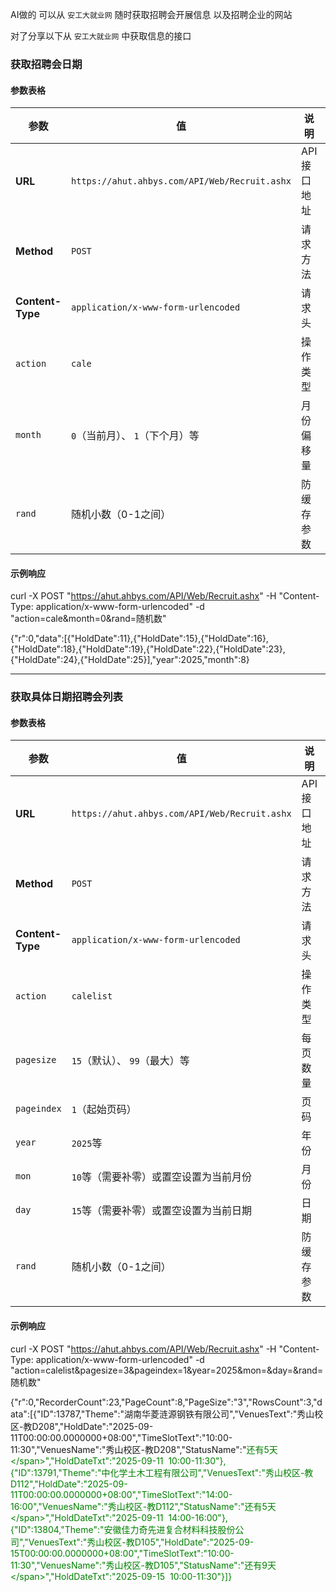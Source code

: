 AI做的
可以从 `安工大就业网` 随时获取招聘会开展信息
以及招聘企业的网站

对了分享以下从 `安工大就业网` 中获取信息的接口

### 获取招聘会日期

#### 参数表格

| 参数 | 值 | 说明 | 必填 |
|------|-----|------|------|
| **URL** | `https://ahut.ahbys.com/API/Web/Recruit.ashx` | API接口地址 | 是 |
| **Method** | `POST` | 请求方法 | 是 |
| **Content-Type** | `application/x-www-form-urlencoded` | 请求头 | 是 |
| `action` | `cale` | 操作类型 | 是 |
| `month` | `0`（当前月）、 `1`（下个月）等 | 月份偏移量 | 是 |
| `rand` | 随机小数（0-1之间） | 防缓存参数 | 是 |

#### 示例响应

curl -X POST "https://ahut.ahbys.com/API/Web/Recruit.ashx" -H "Content-Type: application/x-www-form-urlencoded" -d "action=cale&month=0&rand=随机数"

{"r":0,"data":[{"HoldDate":11},{"HoldDate":15},{"HoldDate":16},{"HoldDate":18},{"HoldDate":19},{"HoldDate":22},{"HoldDate":23},{"HoldDate":24},{"HoldDate":25}],"year":2025,"month":8}

---

### 获取具体日期招聘会列表

#### 参数表格

| 参数 | 值 | 说明 | 必填 |
|------|-----|------|------|
| **URL** | `https://ahut.ahbys.com/API/Web/Recruit.ashx` | API接口地址 | 是 |
| **Method** | `POST` | 请求方法 | 是 |
| **Content-Type** | `application/x-www-form-urlencoded` | 请求头 | 是 |
| `action` | `calelist` | 操作类型 | 是 |
| `pagesize` | `15`（默认）、 `99`（最大）等 | 每页数量 | 否 |
| `pageindex` | `1`（起始页码） | 页码 | 否 |
| `year` | `2025`等 | 年份 | 是 |
| `mon` | `10`等（需要补零）或置空设置为当前月份 | 月份 | 是 |
| `day` | `15`等（需要补零）或置空设置为当前日期 | 日期 | 是 |
| `rand` | 随机小数（0-1之间） | 防缓存参数 | 是 |

#### 示例响应

curl -X POST "https://ahut.ahbys.com/API/Web/Recruit.ashx" -H "Content-Type: application/x-www-form-urlencoded" -d "action=calelist&pagesize=3&pageindex=1&year=2025&mon=&day=&rand=随机数"

{"r":0,"RecorderCount":23,"PageCount":8,"PageSize":"3","RowsCount":3,"data":[{"ID":13787,"Theme":"湖南华菱涟源钢铁有限公司","VenuesText":"秀山校区-教D208","HoldDate":"2025-09-11T00:00:00.0000000+08:00","TimeSlotText":"10:00-11:30","VenuesName":"秀山校区-教D208","StatusName":"<span style='color:green'>还有5天<\/span>","HoldDateTxt":"2025-09-11&nbsp;&nbsp;10:00-11:30"},{"ID":13791,"Theme":"中化学土木工程有限公司","VenuesText":"秀山校区-教D112","HoldDate":"2025-09-11T00:00:00.0000000+08:00","TimeSlotText":"14:00-16:00","VenuesName":"秀山校区-教D112","StatusName":"<span style='color:green'>还有5天<\/span>","HoldDateTxt":"2025-09-11&nbsp;&nbsp;14:00-16:00"},{"ID":13804,"Theme":"安徽佳力奇先进复合材料科技股份公司","VenuesText":"秀山校区-教D105","HoldDate":"2025-09-15T00:00:00.0000000+08:00","TimeSlotText":"10:00-11:30","VenuesName":"秀山校区-教D105","StatusName":"<span style='color:green'>还有9天<\/span>","HoldDateTxt":"2025-09-15&nbsp;&nbsp;10:00-11:30"}]}
